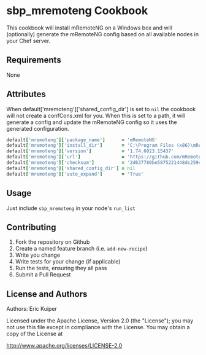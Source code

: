 # sbp_mremoteng Cookbook

This cookbook will install mRemoteNG on a Windows box and will (optionally) generate the mRemoteNG config based on all available nodes in your Chef server.

## Requirements

None

## Attributes

When default['mremoteng']['shared_config_dir'] is set to `nil` the cookbook will not create a confCons.xml for you. When this is set to a path, it will generate a config and update the mRemoteNG config so it uses the generated configuration.

```ruby
default['mremoteng']['package_name']      = 'mRemoteNG'
default['mremoteng']['install_dir']       = 'C:\Program Files (x86)\mRemoteNG'
default['mremoteng']['version']           = '1.74.6023.15437'
default['mremoteng']['url']               = 'https://github.com/mRemoteNG/mRemoteNG/releases/download/v1.74/mRemoteNG-Installer-1.74.6023.15437.msi'
default['mremoteng']['checksum']          = '2d637780be5875221448dc259ce8ae8f5f9fc95adc87a2571610e305826df6a3'
default['mremoteng']['shared_config_dir'] = nil
default['mremoteng']['auto_expand']       = 'True'
```

## Usage

Just include `sbp_mremoteng` in your node's `run_list`

## Contributing

1. Fork the repository on Github
1. Create a named feature branch (i.e. `add-new-recipe`)
1. Write you change
1. Write tests for your change (if applicable)
1. Run the tests, ensuring they all pass
1. Submit a Pull Request

## License and Authors

Authors: Eric Kuiper

Licensed under the Apache License, Version 2.0 (the "License"); you may not use this file except in compliance with the License. You may obtain a copy of the License at

<http://www.apache.org/licenses/LICENSE-2.0>
